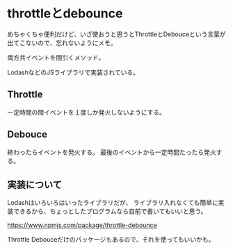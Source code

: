 # throttleとdebounce

めちゃくちゃ便利だけど、いざ使おうと思うとThrottleとDebouceという言葉が出てこないので、忘れないようにメモ。

両方共イベントを間引くメソッド。

LodashなどのJSライブラリで実装されている。

## Throttle

一定時間の間イベントを１度しか発火しないようにする。

##  Debouce

終わったらイベントを発火する。
最後のイベントから一定時間たったら発火する。


## 実装について

Lodashはいろいろはいったライブラリだが、
ライブラリ入れなくても簡単に実装できるから、ちょっとしたプログラムなら自前で書いてもいいと思う。

https://www.npmjs.com/package/throttle-debounce

Throttle Debouceだけのパッケージもあるので、それを使ってもいいかも。
